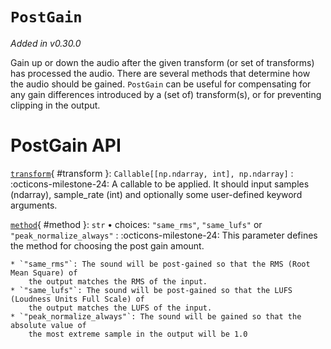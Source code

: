 # `PostGain`

_Added in v0.30.0_

Gain up or down the audio after the given transform (or set of transforms) has
processed the audio. There are several methods that determine how the audio should
be gained. `PostGain` can be useful for compensating for any gain differences introduced
by a (set of) transform(s), or for preventing clipping in the output.

# PostGain API

[`transform`](#transform){ #transform }: `Callable[[np.ndarray, int], np.ndarray]`
:   :octicons-milestone-24: A callable to be applied. It should input
    samples (ndarray), sample_rate (int) and optionally some user-defined
    keyword arguments.

[`method`](#method){ #method }: `str` • choices: `"same_rms"`, `"same_lufs"` or `"peak_normalize_always"`
:   :octicons-milestone-24: This parameter defines the method for choosing the post gain amount.

    * `"same_rms"`: The sound will be post-gained so that the RMS (Root Mean Square) of
        the output matches the RMS of the input.
    * `"same_lufs"`: The sound will be post-gained so that the LUFS (Loudness Units Full Scale) of
        the output matches the LUFS of the input.
    * `"peak_normalize_always"`: The sound will be gained so that the absolute value of
        the most extreme sample in the output will be 1.0
